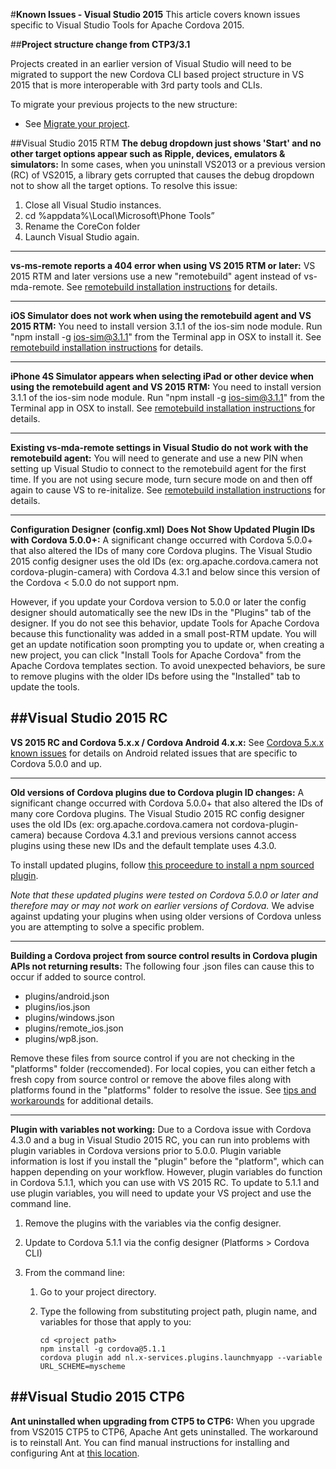 <properties pageTitle="Known Issues - Visual Studio 2015"
  description="This is an article on bower tutorial"
  services=""
  documentationCenter=""
  authors="kirupa" />
  <tags
     ms.service="na"
     ms.devlang="javascript"
     ms.topic="article"
     ms.tgt_pltfrm="mobile-multiple"
     ms.workload="na"
     ms.date="09/10/2015"
     ms.author="kirupac"/>

#**Known Issues - Visual Studio 2015**
This article covers known issues specific to Visual Studio Tools for Apache Cordova 2015.

##**Project structure change from CTP3/3.1**

Projects created in an earlier version of Visual Studio will need to be migrated to support the new Cordova CLI based project structure in VS 2015 that is more interoperable with 3rd party tools and CLIs.

To migrate your previous projects to the new structure:

* See [Migrate your project](../getting-started/migrate-to-vs2015.md).

##Visual Studio 2015 RTM
**The debug dropdown just shows 'Start' and no other target options appear such as Ripple, devices, emulators & simulators:**
In some cases, when you uninstall VS2013 or a previous version (RC) of VS2015, a library gets corrupted that causes the debug dropdown not to show all the target options. To resolve this issue:

1. Close all Visual Studio instances.
2. cd %appdata%\Local\Microsoft\Phone Tools”
3. Rename the CoreCon folder
4. Launch Visual Studio again.

----------
**vs-ms-remote reports a 404 error when using VS 2015 RTM or later:** VS 2015 RTM and later versions use a new "remotebuild" agent instead of vs-mda-remote. See [remotebuild installation instructions](http://go.microsoft.com/fwlink/?LinkID=533745) for details.

----------
**iOS Simulator does not work when using the remotebuild agent and VS 2015 RTM:** You need to install version 3.1.1 of the ios-sim node module. Run "npm install -g ios-sim@3.1.1" from the Terminal app in OSX to install it. See [remotebuild installation instructions](http://go.microsoft.com/fwlink/?LinkID=533745) for details.

----------
**iPhone 4S Simulator appears when selecting iPad or other device when using the remotebuild agent and VS 2015 RTM:** You need to install version 3.1.1 of the ios-sim node module. Run "npm install -g ios-sim@3.1.1" from the Terminal app in OSX to install. See [remotebuild installation instructions ](http://go.microsoft.com/fwlink/?LinkID=533745) for details.

----------
**Existing vs-mda-remote settings in Visual Studio do not work with the remotebuild agent:** You will need to generate and use a new PIN when setting up Visual Studio to connect to the remotebuild agent for the first time. If you are not using secure mode, turn secure mode on and then off again to cause VS to re-initalize. See [remotebuild installation instructions](http://go.microsoft.com/fwlink/?LinkID=533745) for details.

----------
**Configuration Designer (config.xml) Does Not Show Updated Plugin IDs with Cordova 5.0.0+:** A significant change occurred with Cordova 5.0.0+ that also altered the IDs of many core Cordova plugins. The Visual Studio 2015 config designer uses the old IDs (ex: org.apache.cordova.camera not cordova-plugin-camera) with Cordova 4.3.1 and below since this version of the Cordova < 5.0.0 do not support npm.

However, if you update your Cordova version to 5.0.0 or later the config designer should automatically see the new IDs in the "Plugins" tab of the designer. If you do not see this behavior, update Tools for Apache Cordova because this functionality was added in a small post-RTM update. You will get an update notification soon prompting you to update or, when creating a new project, you can click "Install Tools for Apache Cordova" from the Apache Cordova templates section. To avoid unexpected behaviors, be sure to remove plugins with the older IDs before using the "Installed" tab to update the tools.

##Visual Studio 2015 RC
----------
**VS 2015 RC and Cordova 5.x.x / Cordova Android 4.x.x:** See [Cordova 5.x.x known issues](known-issues-cordova5.md) for details on Android related issues that are specific to Cordova 5.0.0 and up.

----------
**Old versions of Cordova plugins due to Cordova plugin ID changes:** A significant change occurred with Cordova 5.0.0+ that also altered the IDs of many core Cordova plugins. The Visual Studio 2015 RC config designer uses the old IDs (ex: org.apache.cordova.camera not cordova-plugin-camera) because Cordova 4.3.1 and previous versions cannot access plugins using these new IDs and the default template uses 4.3.0.

To install updated plugins, follow [this proceedure to install a npm sourced plugin](../tips-and-workarounds/general/tips-and-workarounds-general-readme.md#plugin-npm).

*Note that these updated plugins were tested on Cordova 5.0.0 or later and therefore may or may not work on earlier versions of Cordova.* We advise against updating your plugins when using older versions of Cordova unless you are attempting to solve a specific problem.

----------
**Building a Cordova project from source control results in Cordova plugin APIs not returning results:** The following four .json files can cause this to occur if added to source control.

- plugins/android.json
- plugins/ios.json
- plugins/windows.json
- plugins/remote_ios.json
- plugins/wp8.json.

Remove these files from source control if you are not checking in the "platforms" folder (reccomended). For local copies, you can either fetch a fresh copy from source control or remove the above files along with platforms found in the "platforms" folder to resolve the issue. See [tips and workarounds](../tips-and-workarounds/general/tips-and-workarounds-general-readme.md#missingexclude) for additional details.

----------
**Plugin with variables not working:** Due to a Cordova issue with Cordova 4.3.0 and a bug in Visual Studio 2015 RC, you can run into problems with plugin variables in Cordova versions prior to 5.0.0. Plugin variable information is lost if you install the "plugin" before the "platform", which can happen depending on your workflow. However, plugin variables do function in Cordova 5.1.1, which you can use with VS 2015 RC. To update to 5.1.1 and use plugin variables, you will need to update your VS project and use the command line.

 1. Remove the plugins with the variables via the config designer.

 2. Update to Cordova 5.1.1 via the config designer (Platforms > Cordova CLI)

 3. From the command line:
	 1. Go to your project directory.
	 2. Type the following from substituting project path, plugin name, and variables for those that apply to you:

	    ~~~~~~~~~~~~~~
        cd <project path>
		npm install -g cordova@5.1.1
        cordova plugin add nl.x-services.plugins.launchmyapp --variable URL_SCHEME=myscheme
	    ~~~~~~~~~~~~~~

##Visual Studio 2015 CTP6
----------
**Ant uninstalled when upgrading from CTP5 to CTP6:** When you upgrade from VS2015 CTP5 to CTP6, Apache Ant gets uninstalled. The workaround is to reinstall Ant. You can find manual instructions for installing and configuring Ant at [this location](https://msdn.microsoft.com/en-us/library/dn757054.aspx#InstallTools).
